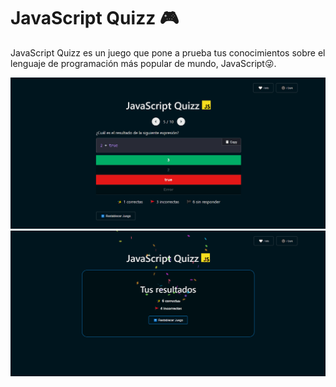 # JavaScript Quizz 🎮

JavaScript Quizz es un juego que pone a prueba tus conocimientos sobre
el lenguaje de programación más popular de mundo, JavaScript😜.

![Javascript Quizz image 1](/public/javascript-quizz-1.png)
![Javascript Quizz image 2](/public/javascript-quizz-2.png)
